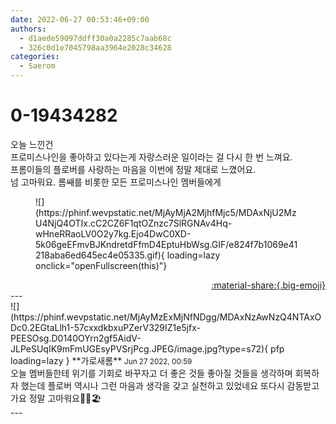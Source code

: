 ```yaml
---
date: 2022-06-27 00:53:46+09:00
authors:
  - d1aede59097ddff30a0a2285c7aab68c
  - 326c0d1e7045798aa3964e2028c34628
categories:
  - Saerom
---
```


# 0-19434282

<div class="post-container" markdown="1">
<div class="content-container md-sidebar__scrollwrap" markdown="1">

오늘 느낀건<br>프로미스나인을 좋아하고 있다는게 자랑스러운 일이라는 걸 다시 한 번 느껴요.<br>프롬이들의 플로버를 사랑하는 마음을 이번에 정말 제대로 느꼈어요.<br>넘 고마워요. 롬쌔를 비롯한 모든 프로미스나인 멤버들에게
<figure markdown="1">
![](https://phinf.wevpstatic.net/MjAyMjA2MjhfMjc5/MDAxNjU2MzU4NjQ4OTIx.cC2CZ6F1qtOZnzc7SlRGNAv4Hq-wHneRRaoLV0O2y7kg.Ejo4DwC0XD-5k06geEFmvBJKndretdFfmD4EptuHbWsg.GIF/e824f7b1069e41218aba6ed645ec4e05335.gif){ loading=lazy onclick="openFullscreen(this)"}
</figure>


</div>
</div>

<div style="text-align: right;" markdown="1">
<a href="https://weverse.io/fromis9/fanpost/0-19434282" style="text-align: right;">:material-share:{.big-emoji}</a>
</div>
---

<div class="comments-container md-sidebar__scrollwrap" markdown="1">
<div class="comment" markdown="1">
<div class='id-container' markdown="1">
![](https://phinf.wevpstatic.net/MjAyMzExMjNfNDgg/MDAxNzAwNzQ4NTAxODc0.2EGtaLlh1-57cxxdkbxuPZerV329IZ1e5jfx-PEESOsg.D0140OYrn2gf5AidV-JLPeSUqIK9mFmUGEsyPVSrjPcg.JPEG/image.jpg?type=s72){ pfp loading=lazy }
**<span class="artist">가로새롬</span>** <small>Jun 27 2022, 00:59</small><br>
</div>
<div class='comment-body' markdown="1">
오늘 멤버들한테 위기를 기회로 바꾸자고 더 좋은 것들 좋아질 것들을 생각하며 회복하자 했는데 플로버 역시나 그런 마음과 생각을 갖고 실천하고 있었네요 또다시 감동받고 가요 정말 고마워요🫠💐🏖
</div>
</div>
</div>
---
